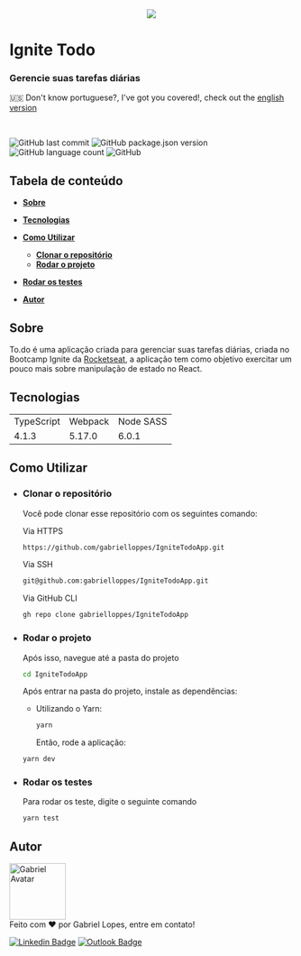 <div align="center">
  <img src="https://github.com/gabrielloppes/IgniteTodoApp/blob/main/.github/logo.svg"/>
</div>

# **Ignite Todo**

### **Gerencie suas tarefas diárias**

🇺🇸 Don't know portuguese?, I've got you covered!, check out the [english version](https://github.com/gabrielloppes/IgniteTodoApp/blob/main/README-EN.md)

<br>

<!-- Badges -->

![GitHub last commit](https://img.shields.io/github/last-commit/gabrielloppes/IgniteTodoApp?logo=github&style=for-the-badge)
![GitHub package.json version](https://img.shields.io/github/package-json/v/gabrielloppes/IgniteTodoApp?logo=npm&style=for-the-badge)
![GitHub language count](https://img.shields.io/github/languages/count/gabrielloppes/IgniteTodoApp?style=for-the-badge)
![GitHub](https://img.shields.io/github/license/gabrielloppes/IgniteTodoApp?style=for-the-badge)

## **Tabela de conteúdo**

- **[Sobre](#sobre)**
- **[Tecnologias](#tecnologias)**
- **[Como Utilizar](#como-utilizar)**
  - **[Clonar o repositório](#clonar-o-repositório)**
  - **[Rodar o projeto](#rodar-o-projeto)**

- **[Rodar os testes](#rodar-os-testes)**
- **[Autor](#autor)**

## **Sobre**

To.do é uma aplicação criada para gerenciar suas tarefas diárias, criada no Bootcamp Ignite da [Rocketseat](rocketseat.com.br), a aplicação tem como objetivo exercitar um pouco mais sobre manipulação de estado no React.

## **Tecnologias**

<table>
  <tr>
    <td>TypeScript</td>
    <td>Webpack</td>
    <td>Node SASS</td>
  </tr>
  <tr>
    <td>4.1.3</td>
    <td>5.17.0</td>
    <td>6.0.1</td>
  </tr>
</table>

## **Como Utilizar**

- ### **Clonar o repositório**

  Você pode clonar esse repositório com os seguintes comando:

  Via HTTPS

  ```bash
  https://github.com/gabrielloppes/IgniteTodoApp.git
  ```

  Via SSH

  ```bash
  git@github.com:gabrielloppes/IgniteTodoApp.git
  ```

  Via GitHub CLI

  ```bash
  gh repo clone gabrielloppes/IgniteTodoApp
  ```

- ### **Rodar o projeto**

  Após isso, navegue até a pasta do projeto

  ```bash
  cd IgniteTodoApp
  ```

  Após entrar na pasta do projeto, instale as dependências:

  - Utilizando o Yarn:
    ```bash
    yarn
    ```
    Então, rode a aplicação:

  ```bash
  yarn dev
  ```

- ### **Rodar os testes**

  Para rodar os teste, digite o seguinte comando

  ```bash
  yarn test
  ```

## **Autor**

<img width="100px" alt="Gabriel Avatar" src="https://avatars.githubusercontent.com/u/36803487?v=4" /><br/>
Feito com :heart: por Gabriel Lopes, entre em contato!

[![Linkedin Badge](https://img.shields.io/badge/-Linkedin-blue?style=for-the-badge&logo=linkedin&link=https://linkedin.com/in/gabriellopees)](https://linkedin.com/in/gabriellopees) [![Outlook Badge](https://img.shields.io/badge/-Outlook-informational?style=for-the-badge&logo=microsoft-outlook&link=mailto:gabriellopees@hotmail.com)](mailto:gabriellopees@hotmail.com)

